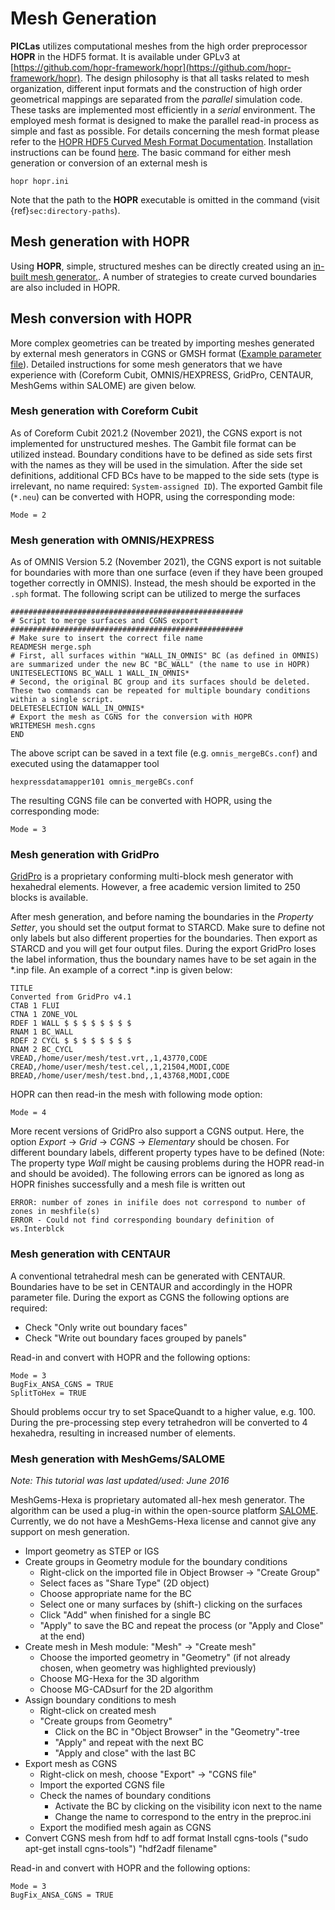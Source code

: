 # Mesh Generation

**PICLas** utilizes computational meshes from the high order preprocessor **HOPR** in the HDF5 format.
It is available under GPLv3 at [https://github.com/hopr-framework/hopr](https://github.com/hopr-framework/hopr).
The design philosophy is that all tasks related to mesh organization, different input formats and the construction of high order
geometrical mappings are separated from the *parallel* simulation code. These tasks are implemented most efficiently in a *serial*
environment.
The employed mesh format is designed to make the parallel read-in process as simple and fast as possible.
For details concerning the mesh format please refer to the
[HOPR HDF5 Curved Mesh Format Documentation](https://www.hopr-project.org/upload/e/e6/MeshFormat.pdf).
Installation instructions can be found [here](https://github.com/hopr-framework/hopr/blob/master/INSTALL.md).
The basic command for either mesh generation or conversion of an external mesh is

~~~~~~~
hopr hopr.ini
~~~~~~~

Note that the path to the **HOPR** executable is omitted in the command (visit {ref}`sec:directory-paths`).


## Mesh generation with HOPR

Using **HOPR**, simple, structured meshes can be directly created using an
[in-built mesh generator.](https://www.hopr-project.org/index.php/Inbuilt_Mesh_Generators).
A number of strategies to create curved boundaries are also included in HOPR.

## Mesh conversion with HOPR

More complex geometries can be treated by importing meshes generated by external mesh generators in CGNS or GMSH format
([Example parameter file](https://www.hopr-project.org/index.php/External_Meshes)).
Detailed instructions for some mesh generators that we have experience with (Coreform Cubit, OMNIS/HEXPRESS, GridPro, CENTAUR, MeshGems within SALOME) are given below.
### Mesh generation with Coreform Cubit

As of Coreform Cubit 2021.2 (November 2021), the CGNS export is not implemented for unstructured meshes. The Gambit file format can be utilized instead. Boundary conditions have to be defined as side sets first with the names as they will be used in the simulation. After the side set definitions, additional CFD BCs have to be mapped to the side sets (type is irrelevant, no name required: `System-assigned ID`). The exported Gambit file (`*.neu`) can be converted with HOPR, using the corresponding mode:

    Mode = 2

### Mesh generation with OMNIS/HEXPRESS

As of OMNIS Version 5.2 (November 2021), the CGNS export is not suitable for boundaries with more than one surface (even if they have been grouped together correctly in OMNIS). Instead, the mesh should be exported in the `.sph` format. The following script can be utilized to merge the surfaces

    ####################################################
    # Script to merge surfaces and CGNS export
    ####################################################
    # Make sure to insert the correct file name
    READMESH merge.sph
    # First, all surfaces within "WALL_IN_OMNIS" BC (as defined in OMNIS) are summarized under the new BC "BC_WALL" (the name to use in HOPR)
    UNITESELECTIONS BC_WALL 1 WALL_IN_OMNIS*
    # Second, the original BC group and its surfaces should be deleted. These two commands can be repeated for multiple boundary conditions within a single script.
    DELETESELECTION WALL_IN_OMNIS*
    # Export the mesh as CGNS for the conversion with HOPR
    WRITEMESH mesh.cgns
    END

The above script can be saved in a text file (e.g. `omnis_mergeBCs.conf`) and executed using the datamapper tool

    hexpressdatamapper101 omnis_mergeBCs.conf

The resulting CGNS file can be converted with HOPR, using the corresponding mode:

    Mode = 3

### Mesh generation with GridPro

[GridPro](https://www.gridpro.com/) is a proprietary conforming multi-block mesh generator with hexahedral elements. However,
a free academic version limited to 250 blocks is available.

After mesh generation, and before naming the boundaries in the *Property Setter*, you should set the output format to STARCD.
Make sure to define not only labels but also different properties for the boundaries. Then export as STARCD and you will get
four output files. During the export GridPro loses the label information, thus the boundary names have to be set again in the
*.inp file. An example of a correct *.inp is given below:

    TITLE
    Converted from GridPro v4.1
    CTAB 1 FLUI
    CTNA 1 ZONE_VOL
    RDEF 1 WALL $ $ $ $ $ $ $ $
    RNAM 1 BC_WALL
    RDEF 2 CYCL $ $ $ $ $ $ $ $
    RNAM 2 BC_CYCL
    VREAD,/home/user/mesh/test.vrt,,1,43770,CODE
    CREAD,/home/user/mesh/test.cel,,1,21504,MODI,CODE
    BREAD,/home/user/mesh/test.bnd,,1,43768,MODI,CODE

HOPR can then read-in the mesh with following mode option:

    Mode = 4

More recent versions of GridPro also support a CGNS output. Here, the option *Export* -> *Grid* -> *CGNS* -> *Elementary* should
be chosen. For different boundary labels, different property types have to be defined (Note: The property type *Wall* might be
causing problems during the HOPR read-in and should be avoided). The following errors can be ignored as long as HOPR finishes
successfully and a mesh file is written out

    ERROR: number of zones in inifile does not correspond to number of zones in meshfile(s)
    ERROR - Could not find corresponding boundary definition of ws.Interblck

### Mesh generation with CENTAUR

A conventional tetrahedral mesh can be generated with CENTAUR. Boundaries have to be set in CENTAUR and accordingly in the HOPR
parameter file. During the export as CGNS the following options are required:

* Check "Only write out boundary faces"
* Check "Write out boundary faces grouped by panels"

Read-in and convert with HOPR and the following options:

    Mode = 3
    BugFix_ANSA_CGNS = TRUE
    SplitToHex = TRUE

Should problems occur try to set SpaceQuandt to a higher value, e.g. 100. During the pre-processing step every tetrahedron will be
converted to 4 hexahedra, resulting in increased number of elements.

### Mesh generation with MeshGems/SALOME

*Note: This tutorial was last updated/used: June 2016*

MeshGems-Hexa is proprietary automated all-hex mesh generator.
The algorithm can be used a plug-in within the open-source platform [SALOME](https://www.salome-platform.org/). Currently, we do
not have a MeshGems-Hexa license and cannot give any support on mesh generation.

* Import geometry as STEP or IGS
* Create groups in Geometry module for the boundary conditions
  * Right-click on the imported file in Object Browser -> "Create Group"
  * Select faces as "Share Type" (2D object)
  * Choose appropriate name for the BC
  * Select one or many surfaces by (shift-) clicking on the surfaces
  * Click "Add" when finished for a single BC
  * "Apply" to save the BC and repeat the process (or "Apply and Close" at the end)
* Create mesh in Mesh module: "Mesh" -> "Create mesh"
    * Choose the imported geometry in "Geometry" (if not already chosen, when geometry was highlighted previously)
    * Choose MG-Hexa for the 3D algorithm
    * Choose MG-CADsurf for the 2D algorithm
* Assign boundary conditions to mesh
    * Right-click on created mesh
    * "Create groups from Geometry"
      * Click on the BC in "Object Browser" in the "Geometry"-tree
      * "Apply" and repeat with the next BC
      * "Apply and close" with the last BC
* Export mesh as CGNS
    * Right-click on mesh, choose "Export" -> "CGNS file"
    * Import the exported CGNS file
    * Check the names of boundary conditions
      * Activate the BC by clicking on the visibility icon next to the name
      * Change the name to correspond to the entry in the preproc.ini
    * Export the modified mesh again as CGNS
* Convert CGNS mesh from hdf to adf format
        Install cgns-tools ("sudo apt-get install cgns-tools")
        "hdf2adf filename"

Read-in and convert with HOPR and the following options:

    Mode = 3
    BugFix_ANSA_CGNS = TRUE


